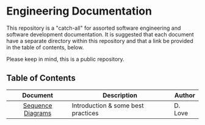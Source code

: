 # Engineering Documentation

This repository is a "catch-all" for assorted software engineering and software development documentation. It is suggested that each document have a separate directory within this repository and that a link be provided in the table of contents, below.

Please keep in mind, this is a public repository.

## Table of Contents

|      Document       | Description                        | Author  |
|:-------------------:|------------------------------------|---------|
| [Sequence Diagrams] | Introduction & some best practices | D. Love |



[Sequence Diagrams]: ./sequence_diagrams/doc/Sequence_Diagrams.md


